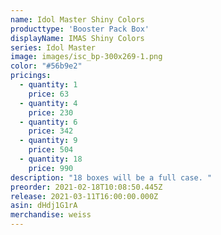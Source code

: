 ```yaml
---
name: Idol Master Shiny Colors
producttype: 'Booster Pack Box'
displayName: IMAS Shiny Colors
series: Idol Master
image: images/isc_bp-300x269-1.png
color: "#56b9e2"
pricings:
  - quantity: 1
    price: 63
  - quantity: 4
    price: 230
  - quantity: 6
    price: 342
  - quantity: 9
    price: 504
  - quantity: 18
    price: 990
description: "18 boxes will be a full case. "
preorder: 2021-02-18T10:08:50.445Z
release: 2021-03-11T16:00:00.000Z
asin: dHdj1G1rA
merchandise: weiss
---
```

